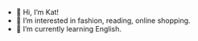 - 👋 Hi, I’m Kat!
- 👀 I’m interested in fashion, reading, online shopping.
- 🌱 I’m currently learning English.
